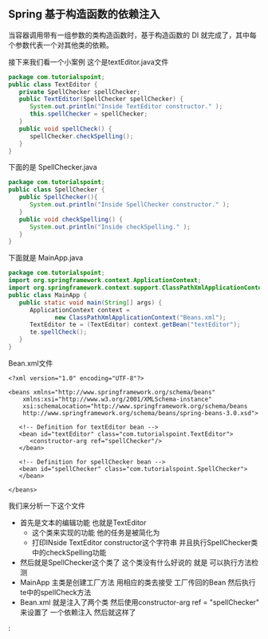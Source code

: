 ## Spring 基于构造函数的依赖注入
当容器调用带有一组参数的类构造函数时，基于构造函数的 DI 就完成了，其中每个参数代表一个对其他类的依赖。

接下来我们看一个小案例 
这个是textEditor.java文件
```java
package com.tutorialspoint;
public class TextEditor {
   private SpellChecker spellChecker;
   public TextEditor(SpellChecker spellChecker) {
      System.out.println("Inside TextEditor constructor." );
      this.spellChecker = spellChecker;
   }
   public void spellCheck() {
      spellChecker.checkSpelling();
   }
}
```
下面的是 SpellChecker.java
```java
package com.tutorialspoint;
public class SpellChecker {
   public SpellChecker(){
      System.out.println("Inside SpellChecker constructor." );
   }
   public void checkSpelling() {
      System.out.println("Inside checkSpelling." );
   } 
}
```
下面就是 MainApp.java
```java
package com.tutorialspoint;
import org.springframework.context.ApplicationContext;
import org.springframework.context.support.ClassPathXmlApplicationContext;
public class MainApp {
   public static void main(String[] args) {
      ApplicationContext context = 
             new ClassPathXmlApplicationContext("Beans.xml");
      TextEditor te = (TextEditor) context.getBean("textEditor");
      te.spellCheck();
   }
}
```
Bean.xml文件
```
<?xml version="1.0" encoding="UTF-8"?>

<beans xmlns="http://www.springframework.org/schema/beans"
    xmlns:xsi="http://www.w3.org/2001/XMLSchema-instance"
    xsi:schemaLocation="http://www.springframework.org/schema/beans
    http://www.springframework.org/schema/beans/spring-beans-3.0.xsd">

   <!-- Definition for textEditor bean -->
   <bean id="textEditor" class="com.tutorialspoint.TextEditor">
      <constructor-arg ref="spellChecker"/>
   </bean>

   <!-- Definition for spellChecker bean -->
   <bean id="spellChecker" class="com.tutorialspoint.SpellChecker">
   </bean>

</beans>

```
我们来分析一下这个文件   
+ 首先是文本的编辑功能  也就是TextEditor 
	+ 这个类来实现的功能  他的任务是被简化为 
	+ 打印INside TextEditor constructor这个字符串 并且执行SpellChecker类中的checkSpelling功能  
+ 然后就是SpellChecker这个类了  这个类没有什么好说的 就是 可以执行方法检测
+ MainApp 主类是创建工厂方法  用相应的类去接受 工厂传回的Bean  然后执行te中的spellCheck方法
+ Bean.xml  就是注入了两个类  然后使用constructor-arg ref = "spellChecker" 来设置了 一个依赖注入 然后就这样了


:



